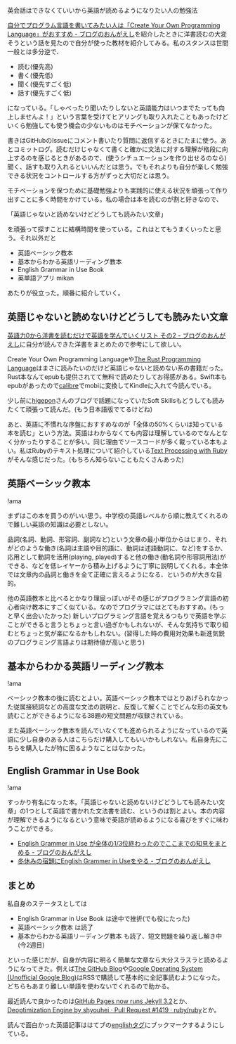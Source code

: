 英会話はできなくていいから英語が読めるようになりたい人の勉強法

[自分でプログラム言語を書いてみたい人は「Create Your Own Programming Language」がおすすめ - ブログのおんがえし](http://ongaeshi.hatenablog.com/entry/create-your-own-programming-language)を紹介したときに洋書読むの大変そうという話を見たので自分が使った教材を紹介してみる。私のスタンスは世間一般とは多分逆で、

+ 読む(優先高)
+ 書く(優先低)
+ 聞く(優先すごく低)
+ 話す(優先すごく低)

になっている。「しゃべったり聞いたりしないと英語能力はいつまでたっても向上しませんよ！」という言葉を受けてヒアリングも取り入れたこともあったけどいくら勉強しても使う機会の少ないものはモチベーションが保てなかった。

書きはGitHubのIssueにコメント書いたり質問に返信するときにたまに使う。あとコミットログ。読むだけじゃなくて書くと確かに文法に対する理解が格段に向上するのを感じるときがあるので、(使うシチュエーションを作り出せるのなら)聞く、話すも取り入れるといいんだとは思う。でもそれよりも自分が楽しく勉強できる状況をコントロールする方がずっと大切だとは思う。

モチベーションを保つために基礎勉強よりも実践的に使える状況を頑張って作り出すことに多く時間をかけている。私の場合は本を読むのが割と好きなので、

「英語じゃないと読めないけどどうしても読みたい文章」

を頑張って探すことに結構時間を使っている。これはとてもうまくいったと思う。それ以外だと

- 英語ベーシック教本
- 基本からわかる英語リーディング教本
- English Grammar in Use Book
- 英単語アプリ mikan

あたりが役立った。順番に紹介していく。

## 英語じゃないと読めないけどどうしても読みたい文章
[英語力0から洋書を読むだけで英語を学んでいくリスト その2 - ブログのおんがえし](http://ongaeshi.hatenablog.com/entry/list-of-english-books)に自分が読んできた洋書をまとめたので参考にして欲しい。

Create Your Own Programming Languageや[The Rust Programming Language](https://www.rust-lang.org/en-US/)はまさに読みたいのだけど英語じゃないと読めない系の書籍だった。Rust本なんてepubも提供されてて無料で読めたりしてお得感がある。Swift本もepubがあったので[calibre](http://ongaeshi.hatenablog.com/entry/2013/03/12/151447)でmobiに変換してKindleに入れて今読んでいる。

少し前に[higepon](http://d.hatena.ne.jp/higepon/20150921/1442843666)さんのブログで話題になっていたSoft Skillsもどうしても読みたくて頑張って読んだ。(もう日本語版でてるけどね)

あと、英語に不慣れな序盤におすすめなのが「全体の50%くらいは知っている本を読む」という方法。英語はわからなくても内容は理解しているのでなんとなく分かったりすることが多い。同じ理由でソースコードが多く載っている本もよい。私はRubyのテキスト処理について紹介している[Text Processing with Ruby](http://ongaeshi.hatenablog.com/entry/list-of-english-books)がそんな感じだった。(もちろん知らないこともたくさんあった)

## 英語ベーシック教本
!ama

まずはこの本を買うのがいい思う。中学校の英語レベルから順に教えてくれるので難しい英語の知識は必要としない。

品詞(名詞、動詞、形容詞、副詞など)という文章の最小単位からはじまり、それがどのような働き(名詞は主語や目的語に、動詞は述語動詞に、など)をするか、応用として動詞を活用(playing, played)すると他の働き(動名詞や形容詞用法)ができる、などを低レイヤーから積み上げるように丁寧に説明してくれる。本全体では文章内の品詞と働きを全て正確に言えるようになる、というのが大きな目的。

他の英語教本と比べるとかなり理屈っぽいがその感じがプログラミング言語の初心者向け教本にすごく似ている。なのでプログラマにはとてもおすすめ。(もっと早く出会いたかった) 新しいプログラミング言語を覚えるつもりで英語を学ぶことができると言うとちょっと言い過ぎかもしれないが、そんな気持ちで取り組むとちょっと気が楽になるかもしれない。(習得した時の費用対効果も新進気鋭のプログラミング言語よりは期待値が高いと思う)

## 基本からわかる英語リーディング教本
!ama

ベーシック教本の後に読むとよい。英語ベーシック教本ではとりあげられなかった従属接続詞などの高度な文法の説明と、反復して解くことでどんな形の英文も読むことができるようになる38題の短文問題が収録されている。

また英語ベーシック教本を読んでいなくても進められるようになっているので英語に少し自身のある人はこちらだけ購入してもいいかもしれない。私自身先にこちらを購入したが特に困るようなことはなかった。

## English Grammar in Use Book
!ama

すっかり有名になった本。「英語じゃないと読めないけどどうしても読みたい文章」の1つとして英語で書かれた文法書を読む、というのは割とよい。本の内容が理解できるようになるという意味で英語が読めるようになる喜びをすぐに味わうことができる。

- [English Grammer in Use が全体の1/3位終わったのでここまでの知見をまとめる - ブログのおんがえし](http://ongaeshi.hatenablog.com/entry/english-grammer-in-use-1)
- [冬休みの宿題にEnglish Grammer in Useをやる - ブログのおんがえし](http://ongaeshi.hatenablog.com/entry/homework-of-winter-break)

## まとめ
私自身のステータスとしては

- English Grammar in Use Book は途中で挫折(でも役にたった)
- 英語ベーシック教本 は読了
- 基本からわかる英語リーディング教本 も読了、短文問題を繰り返し解き中(今2週目)

といった感じだが、自身が内容に明るく簡単な文章なら大分スラスラと読めるようになってきた。例えば[The GitHub Blog](https://github.com/blog)や[Google Operating System (Unofficial Google Blog)](http://googlesystem.blogspot.com/)はRSSで購読して基本的に全記事読むようになった。どちらもあまり難しい単語を使わないでくれるので助かる。

最近読んで良かったのは[GitHub Pages now runs Jekyll 3.2](https://github.com/blog/2236-github-pages-now-runs-jekyll-3-2)とか、[Deoptimization Engine by shyouhei · Pull Request #1419 · ruby/ruby](https://github.com/ruby/ruby/pull/1419)とか。

読んで面白かった英語記事ははてブの[englishタグ](http://b.hatena.ne.jp/tuto0621/english/)にブックマークするようにしている。
